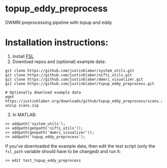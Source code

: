 # topup_eddy_preprocess
DWMRI preprocessing pipeline with topup and eddy

# Installation instructions:
1) Install [FSL](https://fsl.fmrib.ox.ac.uk/fsl/fslwiki)
2) Download repos and (optional) example data:
```
git clone https://github.com/justinblaber/system_utils.git
git clone https://github.com/justinblaber/nifti_utils.git
git clone https://github.com/justinblaber/dwmri_visualizer.git
git clone https://github.com/justinblaber/topup_eddy_preprocess.git

# Optionally download example data
wget https://justinblaber.org/downloads/github/topup_eddy_preprocess/scans.zip
unzip scans.zip
```
3) In MATLAB:
```
>> addpath('system_utils');
>> addpath(genpath('nifti_utils'));
>> addpath(genpath('dwmri_visualizer'));
>> addpath('topup_eddy_preprocess');
```
If you've downloaded the example data, then edit the test script (only the `fsl_path` variable should have to be changed) and run it:

```
>> edit test_topup_eddy_preprocess
```
